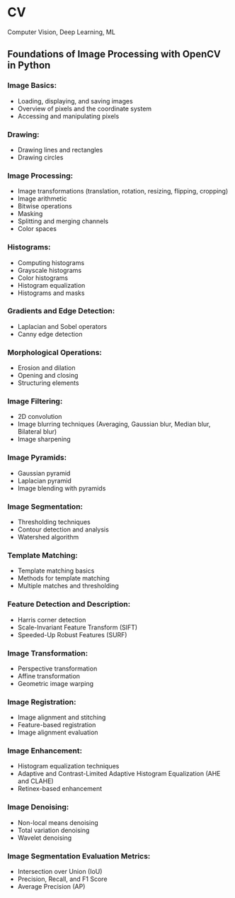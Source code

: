 # CV
Computer Vision, Deep Learning, ML


## Foundations of Image Processing with OpenCV in Python

### Image Basics:

- Loading, displaying, and saving images
- Overview of pixels and the coordinate system
- Accessing and manipulating pixels

### Drawing:

- Drawing lines and rectangles
- Drawing circles

### Image Processing:

- Image transformations (translation, rotation, resizing, flipping, cropping)
- Image arithmetic
- Bitwise operations
- Masking
- Splitting and merging channels
- Color spaces

### Histograms:

- Computing histograms
- Grayscale histograms
- Color histograms
- Histogram equalization
- Histograms and masks

### Gradients and Edge Detection:

- Laplacian and Sobel operators
- Canny edge detection

### Morphological Operations:

- Erosion and dilation
- Opening and closing
- Structuring elements

### Image Filtering:

- 2D convolution
- Image blurring techniques (Averaging, Gaussian blur, Median blur, Bilateral blur)
- Image sharpening

### Image Pyramids:

- Gaussian pyramid
- Laplacian pyramid
- Image blending with pyramids

### Image Segmentation:

- Thresholding techniques
- Contour detection and analysis
- Watershed algorithm

### Template Matching:

- Template matching basics
- Methods for template matching
- Multiple matches and thresholding

### Feature Detection and Description:

- Harris corner detection
- Scale-Invariant Feature Transform (SIFT)
- Speeded-Up Robust Features (SURF)

### Image Transformation:

- Perspective transformation
- Affine transformation
- Geometric image warping

### Image Registration:

- Image alignment and stitching
- Feature-based registration
- Image alignment evaluation

### Image Enhancement:

- Histogram equalization techniques
- Adaptive and Contrast-Limited Adaptive Histogram Equalization (AHE and CLAHE)
- Retinex-based enhancement

### Image Denoising:

- Non-local means denoising
- Total variation denoising
- Wavelet denoising

### Image Segmentation Evaluation Metrics:

- Intersection over Union (IoU)
- Precision, Recall, and F1 Score
- Average Precision (AP)
